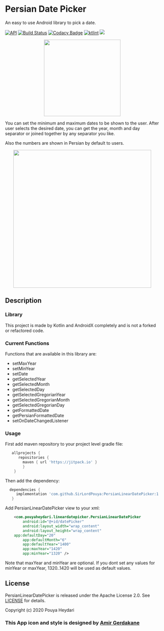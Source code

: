 # Persian Date Picker
An easy to use Android library to pick a date.

[![API](https://img.shields.io/badge/API-16%2B-brightgreen.svg?style=flat)](https://android-arsenal.com/api?level=16)
[![Build Status](https://travis-ci.org/SirLordPouya/PersianLinearDatePicker.svg?branch=master)](https://travis-ci.org/SirLordPouya/PersianLinearDatePicker)
[![Codacy Badge](https://api.codacy.com/project/badge/Grade/7e8f094fd77044b5b26bc6c157bfbbc3)](https://www.codacy.com/manual/SirLordPouya/AndroidAppUpdater?utm_source=github.com&amp;utm_medium=referral&amp;utm_content=SirLordPouya/AndroidAppUpdater&amp;utm_campaign=Badge_Grade)
[![ktlint](https://img.shields.io/badge/code%20style-%E2%9D%A4-FF4081.svg)](https://ktlint.github.io/)
[![](https://jitpack.io/v/SirLordPouya/PersianLinearDatePicker.svg)](https://jitpack.io/#SirLordPouya/PersianLinearDatePicker)

<p align="center">
<img src="https://github.com/SirLordPouya/PersianLinearDatePicker/blob/master/shots/icon.png" width="250">
</p>

You can set the minimum and maximum dates to be shown to the user. After user selects the desired date,
you can get the year, month and day separator or joined together by any separator you like.

Also the numbers are shown in Persian by default to users.

<p align="center">
<img src="https://github.com/SirLordPouya/PersianLinearDatePicker/blob/master/shots/Screenshot_3.png" width="450">
</p>

## Description

### Library

This project is made by Kotlin and AndroidX completely and is not a forked or refactored code.

### Current Functions

Functions that are available in this library are:

*   setMaxYear
*   setMinYear
*   setDate
*   getSelectedYear
*   getSelectedMonth
*   getSelectedDay
*   getSelectedGregorianYear
*   getSelectedGregorianMonth
*   getSelectedGregorianDay
*   getFormattedDate
*   getPersianFormattedDate
*   setOnDateChangedListener

### Usage

First add maven repository to your project level gradle file:

```groovy
   allprojects {
      repositories {
		maven { url 'https://jitpack.io' }
		}
	}
 ```
 Then add the dependency:
 
 ```groovy
   dependencies {
	  implementation 'com.github.SirLordPouya:PersianLinearDatePicker:1.3.0'
	}
  ```

Add PersianLinearDatePicker view to your xml:

```xml
    <com.pouyaheydari.lineardatepicker.PersianLinearDatePicker
        android:id="@+id/datePicker"
        android:layout_width="wrap_content"
        android:layout_height="wrap_content"
	app:defaultDay="20"
        app:defaultMonth="6"
        app:defaultYear="1400"
        app:maxYear="1420"
        app:minYear="1320" />
```
Note that maxYear and minYear are optional. If you dont set any values for minYear or maxYear,
1320..1420 will be used as default values.


## License

PersianLinearDatePicker is released under the Apache License 2.0. See [LICENSE](https://github.com/SirLordPouya/PersianLinearDatePicker/blob/master/LICENSE.md) for details.

Copyright (c) 2020 Pouya Heydari

### <div>This App icon and style is designed by <a href="https://dribbble.com/Amirgk" title="Amir Gerdakane">Amir Gerdakane</a>
